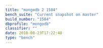 ```yaml
---
title: "mongodb 2 1584"
bench_suite: "Current snapshot on master"
build_number: "1584"
dbprofile: "mongodb"
classifier: ""
date: 2018-08-23T17:22:48
type: "bench"
---
```

